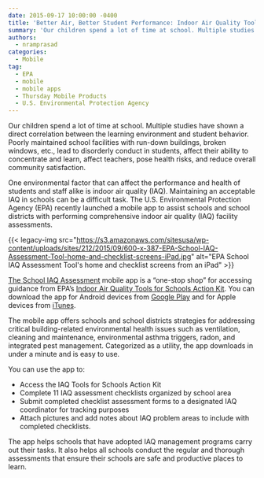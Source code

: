 ```yaml
---
date: 2015-09-17 10:00:00 -0400
title: 'Better Air, Better Student Performance: Indoor Air Quality Tools for Schools from EPA'
summary: 'Our children spend a lot of time at school. Multiple studies have shown a direct correlation between the learning environment and student behavior. Poorly maintained school facilities with run-down buildings, broken windows, etc., lead to disorderly conduct in students, affect their ability to concentrate and learn, affect teachers, pose health risks, and reduce overall community satisfaction.'
authors:
  - nramprasad
categories:
  - Mobile
tag:
  - EPA
  - mobile
  - mobile apps
  - Thursday Mobile Products
  - U.S. Environmental Protection Agency
---
```


Our children spend a lot of time at school. Multiple studies have shown a direct correlation between the learning environment and student behavior. Poorly maintained school facilities with run-down buildings, broken windows, etc., lead to disorderly conduct in students, affect their ability to concentrate and learn, affect teachers, pose health risks, and reduce overall community satisfaction.

One environmental factor that can affect the performance and health of students and staff alike is indoor air quality (IAQ). Maintaining an acceptable IAQ in schools can be a difficult task. The U.S. Environmental Protection Agency (EPA) recently launched a mobile app to assist schools and school districts with performing comprehensive indoor air quality (IAQ) facility assessments.

{{< legacy-img src="https://s3.amazonaws.com/sitesusa/wp-content/uploads/sites/212/2015/09/600-x-387-EPA-School-IAQ-Assessment-Tool-home-and-checklist-screens-iPad.jpg" alt="EPA School IAQ Assessment Tool's home and checklist screens from an iPad" >}}

[The School IAQ Assessment](http://www.epa.gov/iaq/schools/iaq_schools_mobile_app/) mobile app is a “one-stop shop” for accessing guidance from EPA’s [Indoor Air Quality Tools for Schools Action Kit](http://www.epa.gov/iaq/schools/actionkit.html). You can download the app for Android devices from [Google Play](https://play.google.com/store/apps/details?id=gov.epa.airplusschools&hl=en) and for Apple devices from [iTunes](https://itunes.apple.com/us/app/epa-indoor-air-quality-tools/id1013018722?mt=8).

The mobile app offers schools and school districts strategies for addressing critical building-related environmental health issues such as ventilation, cleaning and maintenance, environmental asthma triggers, radon, and integrated pest management. Categorized as a utility, the app downloads in under a minute and is easy to use.

You can use the app to:

  * Access the IAQ Tools for Schools Action Kit
  * Complete 11 IAQ assessment checklists organized by school area
  * Submit completed checklist assessment forms to a designated IAQ coordinator for tracking purposes
  * Attach pictures and add notes about IAQ problem areas to include with completed checklists.

The app helps schools that have adopted IAQ management programs carry out their tasks. It also helps all schools conduct the regular and thorough assessments that ensure their schools are safe and productive places to learn.